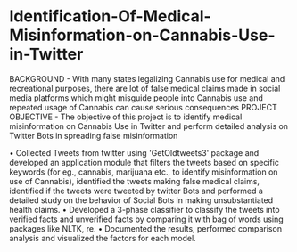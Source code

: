 # Identification-Of-Medical-Misinformation-on-Cannabis-Use-in-Twitter
BACKGROUND - With many states legalizing Cannabis use for medical and recreational purposes, there are lot of false medical claims made in social media platforms which might misguide people into Cannabis use and repeated usage of Cannabis can cause serious consequences
PROJECT OBJECTIVE - The objective of this project is to identify medical misinformation on Cannabis Use in Twitter and perform detailed analysis on Twitter Bots in spreading false misinformation

•	Collected Tweets from twitter using 'GetOldtweets3' package and developed an application module that filters the tweets based on specific keywords (for eg., cannabis, marijuana etc., to identify misinformation on use of Cannabis), identified the tweets making false medical claims, identified if the tweets were tweeted by twitter Bots and performed a detailed study on the behavior of Social Bots in making unsubstantiated health claims. 
•	Developed a 3-phase classifier to classify the tweets into verified facts and unverified facts by comparing it with bag of words using packages like NLTK, re. 
•	Documented the results, performed comparison analysis and visualized the factors for each model.
